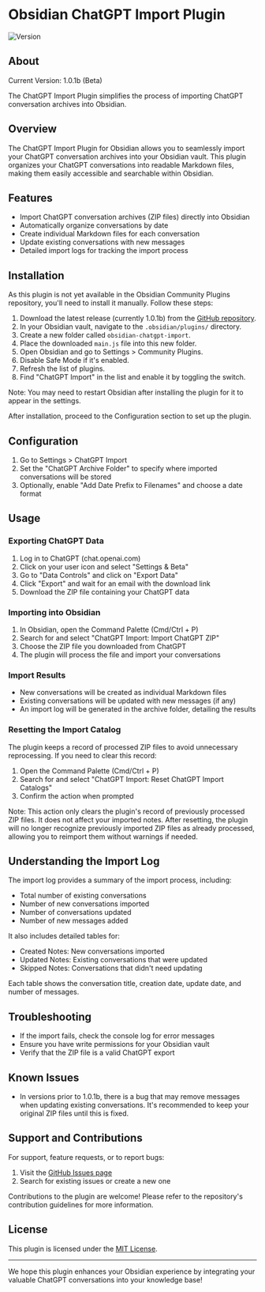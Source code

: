 # Obsidian ChatGPT Import Plugin

![Version](https://img.shields.io/badge/version-1.0.1b-blue)

## About

Current Version: 1.0.1b (Beta)

The ChatGPT Import Plugin simplifies the process of importing ChatGPT conversation archives into Obsidian.

## Overview

The ChatGPT Import Plugin for Obsidian allows you to seamlessly import your ChatGPT conversation archives into your Obsidian vault. This plugin organizes your ChatGPT conversations into readable Markdown files, making them easily accessible and searchable within Obsidian.

## Features

- Import ChatGPT conversation archives (ZIP files) directly into Obsidian
- Automatically organize conversations by date
- Create individual Markdown files for each conversation
- Update existing conversations with new messages
- Detailed import logs for tracking the import process

## Installation

As this plugin is not yet available in the Obsidian Community Plugins repository, you'll need to install it manually. Follow these steps:

1. Download the latest release (currently 1.0.1b) from the [GitHub repository](https://github.com/Superkikim/obsidian-chatgpt-import/releases).
2. In your Obsidian vault, navigate to the `.obsidian/plugins/` directory.
3. Create a new folder called `obsidian-chatgpt-import`.
4. Place the downloaded `main.js` file into this new folder.
5. Open Obsidian and go to Settings > Community Plugins.
6. Disable Safe Mode if it's enabled.
7. Refresh the list of plugins.
8. Find "ChatGPT Import" in the list and enable it by toggling the switch.

Note: You may need to restart Obsidian after installing the plugin for it to appear in the settings.

After installation, proceed to the Configuration section to set up the plugin.

## Configuration

1. Go to Settings > ChatGPT Import
2. Set the "ChatGPT Archive Folder" to specify where imported conversations will be stored
3. Optionally, enable "Add Date Prefix to Filenames" and choose a date format

## Usage

### Exporting ChatGPT Data

1. Log in to ChatGPT (chat.openai.com)
2. Click on your user icon and select "Settings & Beta"
3. Go to "Data Controls" and click on "Export Data"
4. Click "Export" and wait for an email with the download link
5. Download the ZIP file containing your ChatGPT data

### Importing into Obsidian

1. In Obsidian, open the Command Palette (Cmd/Ctrl + P)
2. Search for and select "ChatGPT Import: Import ChatGPT ZIP"
3. Choose the ZIP file you downloaded from ChatGPT
4. The plugin will process the file and import your conversations

### Import Results

- New conversations will be created as individual Markdown files
- Existing conversations will be updated with new messages (if any)
- An import log will be generated in the archive folder, detailing the results

### Resetting the Import Catalog

The plugin keeps a record of processed ZIP files to avoid unnecessary reprocessing. If you need to clear this record:

1. Open the Command Palette (Cmd/Ctrl + P)
2. Search for and select "ChatGPT Import: Reset ChatGPT Import Catalogs"
3. Confirm the action when prompted

Note: This action only clears the plugin's record of previously processed ZIP files. It does not affect your imported notes. After resetting, the plugin will no longer recognize previously imported ZIP files as already processed, allowing you to reimport them without warnings if needed.

## Understanding the Import Log

The import log provides a summary of the import process, including:

- Total number of existing conversations
- Number of new conversations imported
- Number of conversations updated
- Number of new messages added

It also includes detailed tables for:

- Created Notes: New conversations imported
- Updated Notes: Existing conversations that were updated
- Skipped Notes: Conversations that didn't need updating

Each table shows the conversation title, creation date, update date, and number of messages.

## Troubleshooting

- If the import fails, check the console log for error messages
- Ensure you have write permissions for your Obsidian vault
- Verify that the ZIP file is a valid ChatGPT export

## Known Issues

- In versions prior to 1.0.1b, there is a bug that may remove messages when updating existing conversations. It's recommended to keep your original ZIP files until this is fixed.

## Support and Contributions

For support, feature requests, or to report bugs:

1. Visit the [GitHub Issues page](https://github.com/Superkikim/obsidian-chatgpt-import/issues)
2. Search for existing issues or create a new one

Contributions to the plugin are welcome! Please refer to the repository's contribution guidelines for more information.

## License

This plugin is licensed under the [MIT License](LICENSE).

---

We hope this plugin enhances your Obsidian experience by integrating your valuable ChatGPT conversations into your knowledge base!
